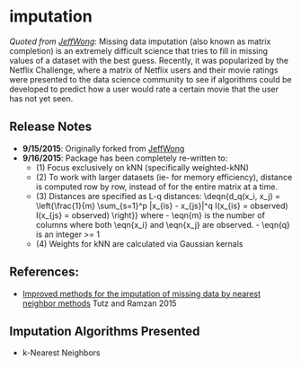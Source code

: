 imputation
==========

*Quoted from [JeffWong](github.com/jeffwong/imputation)*: Missing data imputation (also known as matrix completion) is an extremely difficult science that tries to fill in missing values of a dataset with the best guess.  Recently, it was popularized by the Netflix Challenge, where a matrix of Netflix users and their movie ratings were presented to the data science community to see if algorithms could be developed to predict how a user would rate a certain movie that the user has not yet seen.


## Release Notes
- **9/15/2015**: Originally forked from [JeffWong](github.com/jeffwong/imputation)
- **9/16/2015**: Package has been completely re-written to:
    - (1) Focus exclusively on kNN (specifically weighted-kNN)
    - (2) To work with larger datasets (ie- for memory efficiency), distance is computed row by row, instead of for the entire matrix at a time.
    - (3) Distances are specified as L-q distances: \deqn{d_q(x_i, x_j) =
        \left{\frac{1}{m} \sum_{s=1}^p |x_{is} - x_{js}|^q I(x_{is} = observed)
        I(x_{js} = observed) \right}}
        where
            - \eqn{m} is the number of columns where both \eqn{x_i} and \eqn{x_j} are observed.
            - \eqn{q} is an integer >= 1
    - (4) Weights for kNN are calculated via Gaussian kernals


## References:
* [Improved methods for the imputation of missing data by nearest neighbor methods](http://www.sciencedirect.com/science/article/pii/S0167947315001061) Tutz and Ramzan 2015

## Imputation Algorithms Presented

* k-Nearest Neighbors

